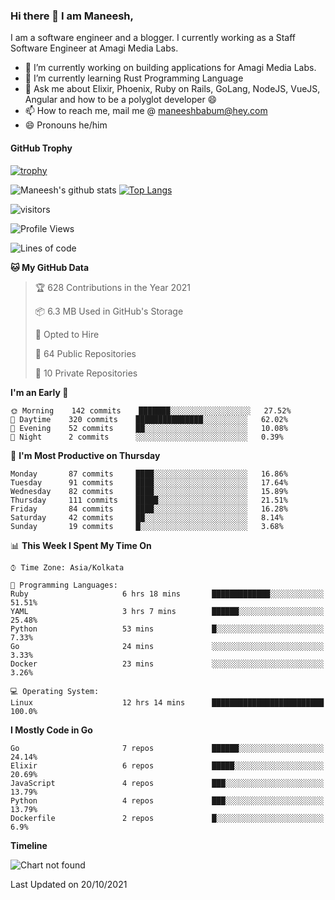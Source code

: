 ### Hi there 👋 I am Maneesh,

I am a software engineer and a blogger. I currently working as a Staff Software Engineer at Amagi Media Labs.


- 🔭 I’m currently working on building applications for Amagi Media Labs.
- 🌱 I’m currently learning Rust Programming Language
- 💬 Ask me about Elixir, Phoenix, Ruby on Rails, GoLang, NodeJS, VueJS, Angular and how to be a polyglot developer 😄
- 📫 How to reach me, mail me @ maneeshbabum@hey.com
- 😄 Pronouns he/him

#### GitHub Trophy
[![trophy](https://github-profile-trophy.vercel.app/?username=mbm-c)](https://github.com/ryo-ma/github-profile-trophy)

![Maneesh's github stats](https://github-readme-stats.vercel.app/api?username=mbm-c&show_icons=true)
[![Top Langs](https://github-readme-stats.vercel.app/api/top-langs/?username=mbm-c)](https://github.com/anuraghazra/github-readme-stats)


![visitors](https://visitor-badge.glitch.me/badge?page_id=maneeshbabu.maneeshbabu)

<!--START_SECTION:waka-->
![Profile Views](http://img.shields.io/badge/Profile%20Views-0-blue)

![Lines of code](https://img.shields.io/badge/From%20Hello%20World%20I%27ve%20Written-288083%20lines%20of%20code-blue)

**🐱 My GitHub Data** 

> 🏆 628 Contributions in the Year 2021
 > 
> 📦 6.3 MB Used in GitHub's Storage 
 > 
> 💼 Opted to Hire
 > 
> 📜 64 Public Repositories 
 > 
> 🔑 10 Private Repositories  
 > 
**I'm an Early 🐤** 

```text
🌞 Morning    142 commits    ███████░░░░░░░░░░░░░░░░░░   27.52% 
🌆 Daytime    320 commits    ███████████████░░░░░░░░░░   62.02% 
🌃 Evening    52 commits     ██░░░░░░░░░░░░░░░░░░░░░░░   10.08% 
🌙 Night      2 commits      ░░░░░░░░░░░░░░░░░░░░░░░░░   0.39%

```
📅 **I'm Most Productive on Thursday** 

```text
Monday       87 commits     ████░░░░░░░░░░░░░░░░░░░░░   16.86% 
Tuesday      91 commits     ████░░░░░░░░░░░░░░░░░░░░░   17.64% 
Wednesday    82 commits     ████░░░░░░░░░░░░░░░░░░░░░   15.89% 
Thursday     111 commits    █████░░░░░░░░░░░░░░░░░░░░   21.51% 
Friday       84 commits     ████░░░░░░░░░░░░░░░░░░░░░   16.28% 
Saturday     42 commits     ██░░░░░░░░░░░░░░░░░░░░░░░   8.14% 
Sunday       19 commits     █░░░░░░░░░░░░░░░░░░░░░░░░   3.68%

```


📊 **This Week I Spent My Time On** 

```text
⌚︎ Time Zone: Asia/Kolkata

💬 Programming Languages: 
Ruby                     6 hrs 18 mins       █████████████░░░░░░░░░░░░   51.51% 
YAML                     3 hrs 7 mins        ██████░░░░░░░░░░░░░░░░░░░   25.48% 
Python                   53 mins             █░░░░░░░░░░░░░░░░░░░░░░░░   7.33% 
Go                       24 mins             ░░░░░░░░░░░░░░░░░░░░░░░░░   3.33% 
Docker                   23 mins             ░░░░░░░░░░░░░░░░░░░░░░░░░   3.26%

💻 Operating System: 
Linux                    12 hrs 14 mins      █████████████████████████   100.0%

```

**I Mostly Code in Go** 

```text
Go                       7 repos             ██████░░░░░░░░░░░░░░░░░░░   24.14% 
Elixir                   6 repos             █████░░░░░░░░░░░░░░░░░░░░   20.69% 
JavaScript               4 repos             ███░░░░░░░░░░░░░░░░░░░░░░   13.79% 
Python                   4 repos             ███░░░░░░░░░░░░░░░░░░░░░░   13.79% 
Dockerfile               2 repos             █░░░░░░░░░░░░░░░░░░░░░░░░   6.9%

```


**Timeline**

![Chart not found](https://raw.githubusercontent.com/mbm-c/mbm-c/master/charts/bar_graph.png) 


 Last Updated on 20/10/2021
<!--END_SECTION:waka-->

<!--
**maneeshbabu/maneeshbabu** is a ✨ _special_ ✨ repository because its `README.md` (this file) appears on your GitHub profile.

Here are some ideas to get you started:

- 🔭 I’m currently working on ...
- 🌱 I’m currently learning ...
- 👯 I’m looking to collaborate on ...
- 🤔 I’m looking for help with ...
- 💬 Ask me about ...
- 📫 How to reach me: ...
- 😄 Pronouns: ...
- ⚡ Fun fact: ...
-->
